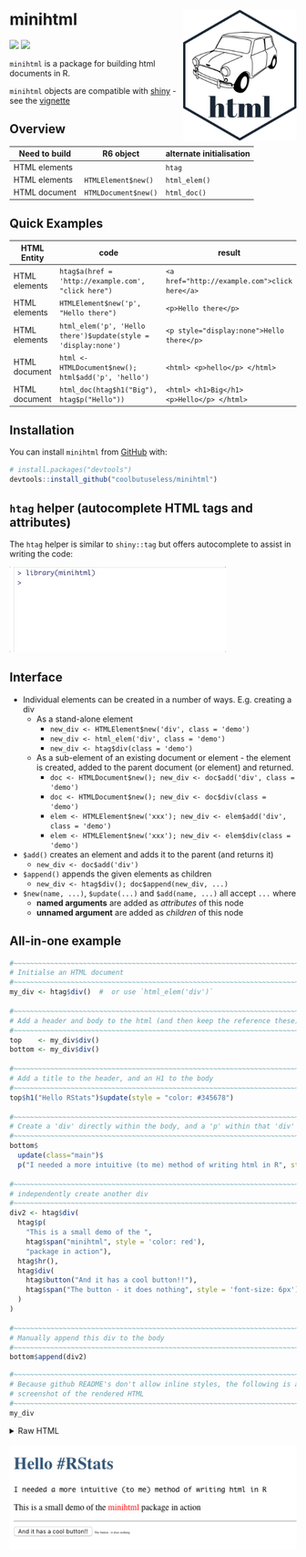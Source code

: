 
<!-- README.md is generated from README.Rmd. Please edit that file -->

# minihtml <img src="man/figures/logo.png" align="right" height=230/>

<!-- badges: start -->

![](http://img.shields.io/badge/cool-useless-green.svg)
![](http://img.shields.io/badge/mini-verse-blue.svg)
<!-- badges: end -->

`minihtml` is a package for building html documents in R.

`minihtml` objects are compatible with
[shiny](https://cran.r-project.org/package=shiny) - see the
[vignette](https://coolbutuseless.github.io/package/minihtml/articles/shiny.html)

## Overview

| Need to build | R6 object            | alternate initialisation |
| ------------- | -------------------- | ------------------------ |
| HTML elements |                      | `htag`                   |
| HTML elements | `HTMLElement$new()`  | `html_elem()`            |
| HTML document | `HTMLDocument$new()` | `html_doc()`             |

## Quick Examples

| HTML Entity   | code                                                           | result                                        |
| ------------- | -------------------------------------------------------------- | --------------------------------------------- |
| HTML elements | `htag$a(href = 'http://example.com', "click here")`            | `<a href="http://example.com">click here</a>` |
| HTML elements | `HTMLElement$new('p', "Hello there")`                          | `<p>Hello there</p>`                          |
| HTML elements | `html_elem('p', 'Hello there')$update(style = 'display:none')` | `<p style="display:none">Hello there</p>`     |
| HTML document | `html <- HTMLDocument$new(); html$add('p', 'hello')`           | `<html> <p>hello</p> </html>`                 |
| HTML document | `html_doc(htag$h1("Big"), htag$p("Hello"))`                    | `<html> <h1>Big</h1> <p>Hello</p> </html>`    |

## Installation

You can install `minihtml` from
[GitHub](https://github.com/coolbutuseless/minihtml) with:

``` r
# install.packages("devtools")
devtools::install_github("coolbutuseless/minihtml")
```

## `htag` helper (autocomplete HTML tags and attributes)

The `htag` helper is similar to `shiny::tag` but offers autocomplete to
assist in writing the code:

<img src="man/figures/htag.gif">

## Interface

  - Individual elements can be created in a number of ways. E.g.
    creating a div
      - As a stand-alone element
          - `new_div <- HTMLElement$new('div', class = 'demo')`
          - `new_div <- html_elem('div', class = 'demo')`
          - `new_div <- htag$div(class = 'demo')`
      - As a sub-element of an existing document or element - the
        element is created, added to the parent document (or element)
        and returned.
          - `doc <- HTMLDocument$new(); new_div <- doc$add('div', class
            = 'demo')`
          - `doc <- HTMLDocument$new(); new_div <- doc$div(class =
            'demo')`
          - `elem <- HTMLElement$new('xxx'); new_div <- elem$add('div',
            class = 'demo')`
          - `elem <- HTMLElement$new('xxx'); new_div <- elem$div(class =
            'demo')`
  - `$add()` creates an element and adds it to the parent (and returns
    it)
      - `new_div <- doc$add('div')`
  - `$append()` appends the given elements as children
      - `new_div <- htag$div(); doc$append(new_div, ...)`
  - `$new(name, ...)`, `$update(...)` and `$add(name, ...)` all accept
    `...` where
      - **named arguments** are added as *attributes* of this node
      - **unnamed argument** are added as *children* of this
node

## All-in-one example

``` r
#~~~~~~~~~~~~~~~~~~~~~~~~~~~~~~~~~~~~~~~~~~~~~~~~~~~~~~~~~~~~~~~~~~~~~~~~~~~~~~
# Initialse an HTML document
#~~~~~~~~~~~~~~~~~~~~~~~~~~~~~~~~~~~~~~~~~~~~~~~~~~~~~~~~~~~~~~~~~~~~~~~~~~~~~~
my_div <- htag$div()  #  or use `html_elem('div')`

#~~~~~~~~~~~~~~~~~~~~~~~~~~~~~~~~~~~~~~~~~~~~~~~~~~~~~~~~~~~~~~~~~~~~~~~~~~~~~~
# Add a header and body to the html (and then keep the reference these)
#~~~~~~~~~~~~~~~~~~~~~~~~~~~~~~~~~~~~~~~~~~~~~~~~~~~~~~~~~~~~~~~~~~~~~~~~~~~~~~
top    <- my_div$div()
bottom <- my_div$div()

#~~~~~~~~~~~~~~~~~~~~~~~~~~~~~~~~~~~~~~~~~~~~~~~~~~~~~~~~~~~~~~~~~~~~~~~~~~~~~~
# Add a title to the header, and an H1 to the body
#~~~~~~~~~~~~~~~~~~~~~~~~~~~~~~~~~~~~~~~~~~~~~~~~~~~~~~~~~~~~~~~~~~~~~~~~~~~~~~
top$h1("Hello RStats")$update(style = "color: #345678")

#~~~~~~~~~~~~~~~~~~~~~~~~~~~~~~~~~~~~~~~~~~~~~~~~~~~~~~~~~~~~~~~~~~~~~~~~~~~~~~
# Create a 'div' directly within the body, and a 'p' within that 'div'
#~~~~~~~~~~~~~~~~~~~~~~~~~~~~~~~~~~~~~~~~~~~~~~~~~~~~~~~~~~~~~~~~~~~~~~~~~~~~~~
bottom$
  update(class="main")$
  p("I needed a more intuitive (to me) method of writing html in R", style = 'font-family: monospace')

#~~~~~~~~~~~~~~~~~~~~~~~~~~~~~~~~~~~~~~~~~~~~~~~~~~~~~~~~~~~~~~~~~~~~~~~~~~~~~~
# independently create another div
#~~~~~~~~~~~~~~~~~~~~~~~~~~~~~~~~~~~~~~~~~~~~~~~~~~~~~~~~~~~~~~~~~~~~~~~~~~~~~~
div2 <- htag$div(
  htag$p(
    "This is a small demo of the ",
    htag$span("minihtml", style = 'color: red'),
    "package in action"),
  htag$hr(),
  htag$div(
    htag$button("And it has a cool button!!"),
    htag$span("The button - it does nothing", style = 'font-size: 6px')
  )
)

#~~~~~~~~~~~~~~~~~~~~~~~~~~~~~~~~~~~~~~~~~~~~~~~~~~~~~~~~~~~~~~~~~~~~~~~~~~~~~~
# Manually append this div to the body
#~~~~~~~~~~~~~~~~~~~~~~~~~~~~~~~~~~~~~~~~~~~~~~~~~~~~~~~~~~~~~~~~~~~~~~~~~~~~~~
bottom$append(div2)
```

``` r
#~~~~~~~~~~~~~~~~~~~~~~~~~~~~~~~~~~~~~~~~~~~~~~~~~~~~~~~~~~~~~~~~~~~~~~~~~~~~~~
# Because github README's don't allow inline styles, the following is a
# screenshot of the rendered HTML
#~~~~~~~~~~~~~~~~~~~~~~~~~~~~~~~~~~~~~~~~~~~~~~~~~~~~~~~~~~~~~~~~~~~~~~~~~~~~~~
my_div
```

<!-- Raw HTML output. hidden by default -->

<details closed>

<summary> <span title="Raw HTML"> Raw HTML </span> </summary>

``` 
   <div>
     <div>
       <h1 style="color: #345678">
         Hello RStats
       </h1>
     </div>
     <div class="main">
       <p style="font-family: monospace">
         I needed a more intuitive (to me) method of writing html in R
       </p>
       <div>
         <p>
           This is a small demo of the 
           <span style="color: red">
             minihtml
           </span>
           package in action
         </p>
         <hr />
         <div>
           <button>
             And it has a cool button!!
           </button>
           <span style="font-size: 6px">
             The button - it does nothing
           </span>
         </div>
       </div>
     </div>
   </div>
```

</details>

<br />

<!-- Github doesn't like inline HTML styling. So insert a screenshot -->

<img src="man/figures/example1.png">
